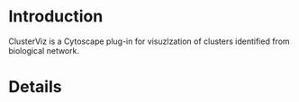 # Introduction #
ClusterViz is a Cytoscape plug-in for visuzlzation of clusters identified from biological network.


# Details #